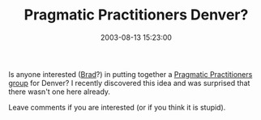 ﻿---
layout: post
title: "Pragmatic Practitioners Denver?"
comments: false
date: 2003-08-13 15:23:00
updated: 2004-05-03 20:14:00
categories:
 - Community
subtext-id: 6ca7c157-6ea4-4eee-9be1-f9f6bed0c4c4
alias: /blog/Pragmatic-Practitioners-Denver.aspx
---


Is anyone interested ([Brad](http://dotnetguy.techieswithcats.com/)?) in putting together a [Pragmatic Practitioners group](http://www.pragmaticprogrammer.com/cgi-local/pragprog?PragmaticPractitioners) for Denver? I recently discovered this idea and was surprised that there wasn't one here already.

Leave comments if you are interested (or if you think it is stupid).

